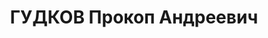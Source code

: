 ---
title: ГУДКОВ Прокоп Андреевич
description: '1900, с. Барсуки Єльнінського р-ну Смоленської обл. (Російська Федерація),
  росіянин, освіта початкова, прож.: м. Луганськ, голова міськради

  Військовою колегією Верховного суду СРСР 2 грудня 1937 р. засуджений до розстрілу.
  Вирок виконано 3 грудня 1937 року.

  Реабілітований у 1957 р.'
---